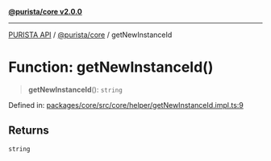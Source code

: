 [**@purista/core v2.0.0**](../README.md)

***

[PURISTA API](../../../packages.md) / [@purista/core](../README.md) / getNewInstanceId

# Function: getNewInstanceId()

> **getNewInstanceId**(): `string`

Defined in: [packages/core/src/core/helper/getNewInstanceId.impl.ts:9](https://github.com/puristajs/purista/blob/master/packages/core/src/core/helper/getNewInstanceId.impl.ts#L9)

## Returns

`string`
